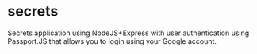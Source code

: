 # secrets
Secrets application using NodeJS+Express with user authentication using Passport.JS that allows you to login using your Google account.
